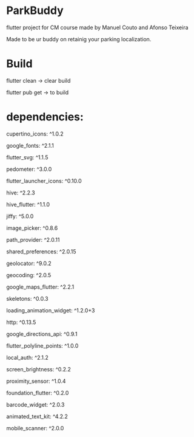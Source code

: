 # ParkBuddy
flutter project for CM course made by Manuel Couto and Afonso Teixeira

Made to be ur buddy on retainig your parking localization.

# Build
flutter clean     -> clear build

flutter pub get   -> to build


# dependencies:

  cupertino_icons: ^1.0.2
  
  google_fonts: ^2.1.1
  
  flutter_svg: ^1.1.5
  
  pedometer: ^3.0.0
  
  flutter_launcher_icons: ^0.10.0
  
  hive: ^2.2.3
  
  hive_flutter: ^1.1.0
  
  jiffy: ^5.0.0
  
  image_picker: ^0.8.6
  
  path_provider: ^2.0.11
  
  shared_preferences: ^2.0.15
  
  geolocator: ^9.0.2
  
  geocoding: ^2.0.5
  
  google_maps_flutter: ^2.2.1
  
  skeletons: ^0.0.3
  
  loading_animation_widget: ^1.2.0+3
  
  http: ^0.13.5
  
  google_directions_api: ^0.9.1
  
  flutter_polyline_points: ^1.0.0
  
  local_auth: ^2.1.2
  
  screen_brightness: ^0.2.2
  
  proximity_sensor: ^1.0.4
  
  foundation_flutter: ^0.2.0
  
  barcode_widget: ^2.0.3
  
  animated_text_kit: ^4.2.2
  
  mobile_scanner: ^2.0.0
